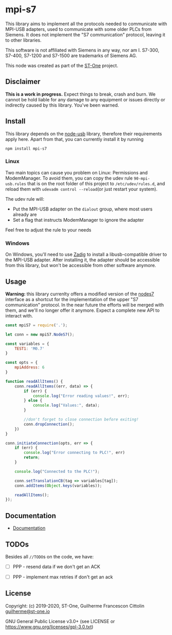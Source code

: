 # mpi-s7

This library aims to implement all the protocols needed to communicate with MPI-USB adapters, used to communicate with some older PLCs from Siemens. It does not implement the "S7 communication" protocol, leaving it to other libraries.

This software is not affiliated with Siemens in any way, nor am I. S7-300, S7-400, S7-1200 and S7-1500 are trademarks of Siemens AG.

This node was created as part of the [ST-One](https://st-one.io) project.


## Disclaimer

**This is a work in progress.** Expect things to break, crash and burn. We cannot be hold liable for any damage to any equipment or issues directly or indirectly caused by this library. You've been warned.


## Install

This library depends on the [node-usb](https://github.com/tessel/node-usb) library, therefore their requirements apply here. Apart from that, you can currently install it by running

    npm install mpi-s7

### Linux

Two main topics can cause you problem on Linux: Permissions and ModemManager. To avoid them, you can copy the udev rule `90-mpi-usb.rules` that is on the root folder of this project to `/etc/udev/rules.d`, and reload them with `udevadm control --reload`(or just restart your system).

The udev rule will:
 - Put the MPI-USB adapter on the `dialout` group, where most users already are
 - Set a flag that instructs ModemManager to ignore the adapter

Feel free to adjust the rule to your needs

### Windows

On Windows, you'll need to use [Zadig](http://zadig.akeo.ie/) to install a libusb-compatible driver to the MPI-USB adapter. After installing it, the adapter should be accessible from this library, but won't be accessible from other software anymore.


## Usage

**Warning:** this library currenlty offers a modified version of the [nodes7](https://github.com/plcpeople/nodeS7) interface as a shortcut for the implementation of the upper "S7 communication" protocol. In the near future the efforts will be merged with them, and we'll no longer offer it anymore. Expect a complete new API to interact with.

```js
const mpiS7 = require('.');

let conn = new mpiS7.NodeS7();

const variables = {
    TEST1: 'M0.7'
}

const opts = {
    mpiAddress: 6
}

function readAllItems() {
    conn.readAllItems((err, data) => {
        if (err) {
            console.log("Error reading values!", err);
        } else {
            console.log("Values:", data);
        }

        //don't forget to close connection before exiting!
        conn.dropConnection();
    })
}

conn.initiateConnection(opts, err => {
    if (err) {
        console.log("Error connecting to PLC!", err)
        return;
    }

    console.log("Connected to the PLC!");

    conn.setTranslationCB(tag => variables[tag]);
    conn.addItems(Object.keys(variables));

    readAllItems();
});
```

## Documentation

 - [Documentation](./docs/README.md)

## TODOs

Besides all `//TODO`s on the code, we have:

 - [ ] PPP - resend data if we don't get an ACK
 - [ ] PPP - implement max retries if don't get an ack


## License

Copyright: (c) 2019-2020, ST-One, Guilherme Francescon Cittolin <guilherme@st-one.io>

GNU General Public License v3.0+ (see LICENSE or https://www.gnu.org/licenses/gpl-3.0.txt)
